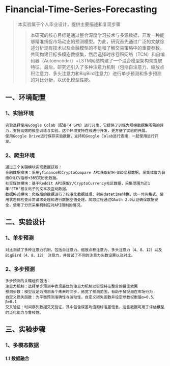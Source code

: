# Financial-Time-Series-Forecasting
> 本实验属于个人毕业设计，提供主要描述和复现步骤
>> 本研究的核心目标是通过整合深度学习技术与多源数据，开发一种能够精准捕捉市场动态的预测模型。为此，研究首先通过广泛的文献综述分析现有技术以及金融模型的不足和了解交易策略中的重要参数，共同构建目标多模态数据集，然后选择时序卷积网络（TCN）和自编码器（Autoencoder）+LSTM网络构建了一个混合模型架构来提取特征。最后，研究还引入了多种注意力机制（包括自注意力、缩放点积注意力、多头注意力和BigBird注意力）进行单步预测和多步预测的对比分析，以优化模型性能。

## 一、环境配置
### 1、实验环境
    实验选择使用Google Colab（配备T4 GPU）进行开发，它提供了训练大规模数据集所需的算力，支持高效的模型训练与实验。这个环境支持在线进行开发，更方便了实验的开展。
    使用Google Drive进行保存实验数据，支持和Google Colab进行连接，一起使用进行开发。
### 2、爬虫环境
    通过三个关键模块实现数据获取：
    金融数据模块：采用yfinance和CryptoCompare API获取ETH-USD交易数据，采集维度为日级OHLCV指标+365天历史数据。
    社交媒体模块：基于Reddit API获取r/CryptoCurrency社区数据，采集范围为近1年"ETH"相关帖子的文本及互动数据。
    数据格式模块：爬取后的数据进行了标准化数据处理、利用datetime转换，统一时间格式、使用状态码检查异常请求处理和进行数据空值处理。爬取过程通过OAuth 2.0认证确保数据安全，使用了分页采集机制应对API限制的情况。

## 二、实验设计
### 1、单步预测
    对比测试了多种注意力机制，包括自注意力、缩放点积注意力、多头注意力（4、8、12）以及 BigBird（4、8、12） 注意力，并尝试了不同的注意力头数设置以及对比。
### 2、多步预测
    多步预测的关键组件包括：
    注意力机制：选择单步预测中表现最优的注意力机制以实现特征整合的最佳效果
    预测步数：模型设定为预测五个未来时间步，拓宽了预测范围，有助于捕捉潜在市场行为
    自定义损失函数：为平衡预测准确性与波动性，自定义损失函数并设定参数权衡值α=0.5、β=0.1
    交叉验证：时间序列数据交叉验证，其中包含误差均值和标准差信息，这些数据可用于评估模型的泛化能力与鲁棒性。
## 三、实验步骤
### 1、多模态数据
#### 1.1 数据融合

